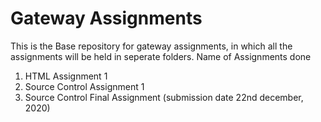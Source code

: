# Gateway Assignments

This is the Base repository for gateway assignments, in which all the assignments will be held in seperate folders.
Name of Assignments done
1) HTML Assignment 1
2) Source Control Assignment 1
3) Source Control Final Assignment (submission date 22nd december, 2020)